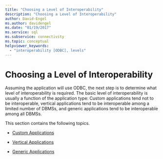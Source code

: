 ```yaml
---
title: "Choosing a Level of Interoperability"
description: "Choosing a Level of Interoperability"
author: David-Engel
ms.author: davidengel
ms.date: "01/19/2017"
ms.service: sql
ms.subservice: connectivity
ms.topic: conceptual
helpviewer_keywords:
  - "interoperability [ODBC], levels"
---
```

# Choosing a Level of Interoperability
Assuming the application will use ODBC, the next step is to determine what level of interoperability is required. The basic level of interoperability is usually a function of the application type: Custom applications tend not to be interoperable, vertical applications tend to be interoperable among a limited number of DBMSs, and generic applications tend to be interoperable among all DBMSs.  
  
 This section contains the following topics.  
  
-   [Custom Applications](../../../odbc/reference/develop-app/custom-applications.md)  
  
-   [Vertical Applications](../../../odbc/reference/develop-app/vertical-applications.md)  
  
-   [Generic Applications](../../../odbc/reference/develop-app/generic-applications.md)
